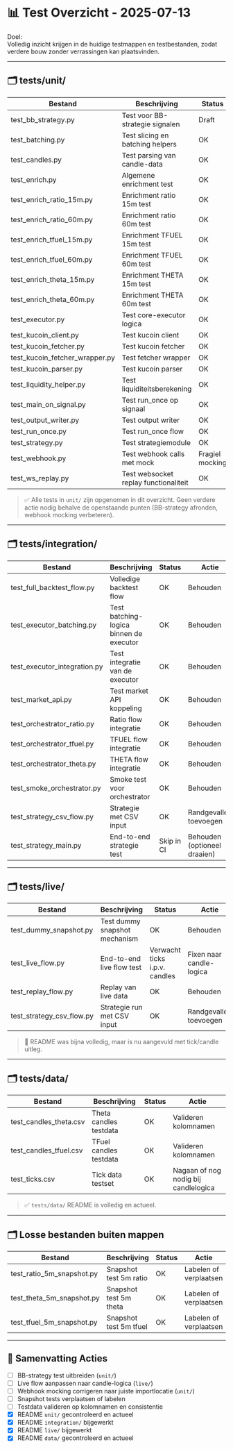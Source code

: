 # 📊 Test Overzicht - 2025-07-13

Doel:  
Volledig inzicht krijgen in de huidige testmappen en testbestanden, zodat verdere bouw zonder verrassingen kan plaatsvinden.

---

## 🗂️ tests/unit/

| Bestand | Beschrijving | Status | Actie |
|----------|--------------|--------|-------|
| test_bb_strategy.py | Test voor BB-strategie signalen | Draft | Uitbreiden |
| test_batching.py | Test slicing en batching helpers | OK | Behouden |
| test_candles.py | Test parsing van candle-data | OK | Behouden |
| test_enrich.py | Algemene enrichment test | OK | Behouden |
| test_enrich_ratio_15m.py | Enrichment ratio 15m test | OK | Behouden |
| test_enrich_ratio_60m.py | Enrichment ratio 60m test | OK | Behouden |
| test_enrich_tfuel_15m.py | Enrichment TFUEL 15m test | OK | Behouden |
| test_enrich_tfuel_60m.py | Enrichment TFUEL 60m test | OK | Behouden |
| test_enrich_theta_15m.py | Enrichment THETA 15m test | OK | Behouden |
| test_enrich_theta_60m.py | Enrichment THETA 60m test | OK | Behouden |
| test_executor.py | Test core-executor logica | OK | Behouden |
| test_kucoin_client.py | Test kucoin client | OK | Behouden |
| test_kucoin_fetcher.py | Test kucoin fetcher | OK | Behouden |
| test_kucoin_fetcher_wrapper.py | Test fetcher wrapper | OK | Behouden |
| test_kucoin_parser.py | Test kucoin parser | OK | Behouden |
| test_liquidity_helper.py | Test liquiditeitsberekening | OK | Behouden |
| test_main_on_signal.py | Test run_once op signaal | OK | Behouden |
| test_output_writer.py | Test output writer | OK | Behouden |
| test_run_once.py | Test run_once flow | OK | Behouden |
| test_strategy.py | Test strategiemodule | OK | Behouden |
| test_webhook.py | Test webhook calls met mock | Fragiel mocking | Patchinglocatie verbeteren |
| test_ws_replay.py | Test websocket replay functionaliteit | OK | Behouden |

> ✅ Alle tests in `unit/` zijn opgenomen in dit overzicht. Geen verdere actie nodig behalve de openstaande punten (BB-strategy afronden, webhook mocking verbeteren).

---

## 🗂️ tests/integration/

| Bestand | Beschrijving | Status | Actie |
|----------|--------------|--------|-------|
| test_full_backtest_flow.py | Volledige backtest flow | OK | Behouden |
| test_executor_batching.py | Test batching-logica binnen de executor | OK | Behouden |
| test_executor_integration.py | Test integratie van de executor | OK | Behouden |
| test_market_api.py | Test market API koppeling | OK | Behouden |
| test_orchestrator_ratio.py | Ratio flow integratie | OK | Behouden |
| test_orchestrator_tfuel.py | TFUEL flow integratie | OK | Behouden |
| test_orchestrator_theta.py | THETA flow integratie | OK | Behouden |
| test_smoke_orchestrator.py | Smoke test voor orchestrator | OK | Behouden |
| test_strategy_csv_flow.py | Strategie met CSV input | OK | Randgevallen toevoegen |
| test_strategy_main.py | End-to-end strategie test | Skip in CI | Behouden (optioneel draaien) |

---

## 🗂️ tests/live/

| Bestand | Beschrijving | Status | Actie |
|----------|--------------|--------|-------|
| test_dummy_snapshot.py | Test dummy snapshot mechanism | OK | Behouden |
| test_live_flow.py | End-to-end live flow test | Verwacht ticks i.p.v. candles | Fixen naar candle-logica |
| test_replay_flow.py | Replay van live data | OK | Behouden |
| test_strategy_csv_flow.py | Strategie run met CSV input | OK | Randgevallen toevoegen |

> 🔄 README was bijna volledig, maar is nu aangevuld met tick/candle uitleg.

---

## 🗂️ tests/data/

| Bestand | Beschrijving | Status | Actie |
|----------|--------------|--------|-------|
| test_candles_theta.csv | Theta candles testdata | OK | Valideren kolomnamen |
| test_candles_tfuel.csv | TFuel candles testdata | OK | Valideren kolomnamen |
| test_ticks.csv | Tick data testset | OK | Nagaan of nog nodig bij candlelogica |

> ✅ `tests/data/` README is volledig en actueel.

---

## 🗂️ Losse bestanden buiten mappen

| Bestand | Beschrijving | Status | Actie |
|----------|--------------|--------|-------|
| test_ratio_5m_snapshot.py | Snapshot test 5m ratio | OK | Labelen of verplaatsen |
| test_theta_5m_snapshot.py | Snapshot test 5m theta | OK | Labelen of verplaatsen |
| test_tfuel_5m_snapshot.py | Snapshot test 5m tfuel | OK | Labelen of verplaatsen |

---

## 📌 Samenvatting Acties

- [ ] BB-strategy test uitbreiden (`unit/`)
- [ ] Live flow aanpassen naar candle-logica (`live/`)
- [ ] Webhook mocking corrigeren naar juiste importlocatie (`unit/`)
- [ ] Snapshot tests verplaatsen of labelen
- [ ] Testdata valideren op kolomnamen en consistentie
- [x] README `unit/` gecontroleerd en actueel
- [x] README `integration/` bijgewerkt
- [x] README `live/` bijgewerkt
- [x] README `data/` gecontroleerd en actueel
